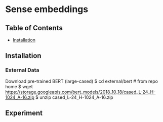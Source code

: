 # Sense embeddings

## Table of Contents

   * [Installation](#installation)

## Installation
### External Data
Download pre-trained BERT (large-cased)
    $ cd external/bert  # from repo home
$ wget https://storage.googleapis.com/bert_models/2018_10_18/cased_L-24_H-1024_A-16.zip
$ unzip cased_L-24_H-1024_A-16.zip

## Experiment
